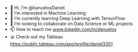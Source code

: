 - 👋 Hi, I’m @banuelosDaniel
- 👀 I’m interested in Machine Learning
- 🌱 I’m currently learning Deep Learning with TensorFlow
- 💞️ I’m looking to collaborate on Data Science or ML projects
- 📫 How to reach me www.linkedin.com/in/danuelos 
- 📊 Check-out my Tableau https://public.tableau.com/app/profile/daniel3351


<!---
banuelosDaniel/banuelosDaniel is a ✨ special ✨ repository because its `README.md` (this file) appears on your GitHub profile.
You can click the Preview link to take a look at your changes.
--->
